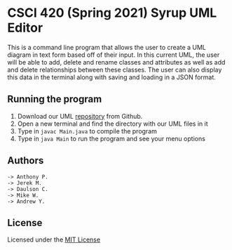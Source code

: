 # CSCI 420 (Spring 2021) Syrup UML Editor

This is a command line program that allows the user to create a UML diagram in text form based off of their input. In this current UML, the user will be able to add, delete and rename classes and attributes as well as add and delete relationships between these classes. The user can also display this data in the terminal along with saving and loading in a JSON format.

## Running the program

1. Download our UML [repository](https://github.com/mucsci-students/2021sp-420-Syrup/tree/develop) from Github.
2. Open a new terminal and find the directory with our UML files in it
3. Type in `javac Main.java` to compile the program
4. Type in `java Main` to run the program and see your menu options

## Authors
```
-> Anthony P.
-> Jerek M.
-> Daulson C.
-> Mike W.
-> Andrew Y.
```
## License

Licensed under the [MIT License](https://github.com/mucsci-students/2021sp-420-Syrup/blob/README-file/LICENSE)
